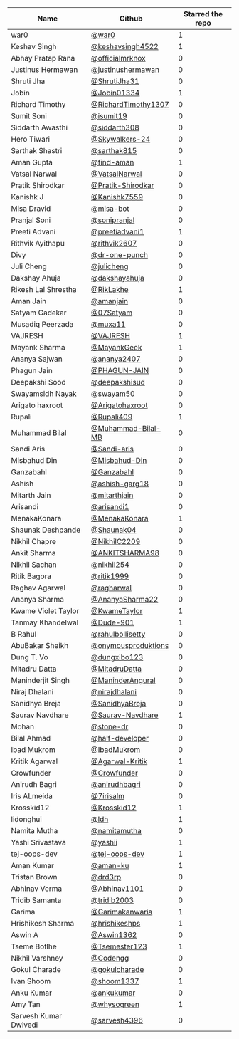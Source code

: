 | Name                  | Github                                                        | Starred the repo |
| --------------------- | ------------------------------------------------------------- | ---------------- |
| war0                  | [@war0](https://github.com/war0)                              | 1                |
| Keshav Singh          | [@keshavsingh4522](https://github.com/keshavsingh4522/)       | 1                |
| Abhay Pratap Rana     | [@officialmrknox](https://github.com/OfficialMrKnoX)          | 0                |
| Justinus Hermawan     | [@justinushermawan](https://github.com/justinushermawan/)     | 0                |
| Shruti Jha            | [@ShrutiJha31](https://github.com/ShrutiJha31/)               | 0                |
| Jobin                 | [@Jobin01334](https://github.com/Jobin01334)                  | 1                |
| Richard Timothy       | [@RichardTimothy1307](https://github.com/RichardTimothy1307/) | 0                |
| Sumit Soni            | [@isumit19](https://github.com/isumit19/)                     | 0                |
| Siddarth Awasthi      | [@siddarth308](https://github.com/siddarth308/)               | 0                |
| Hero Tiwari           | [@Skywalkers-24](https://github.com/Skywalkers-24/)           | 0                |
| Sarthak Shastri       | [@sarthak815](https://github.com/sarthak815)                  | 0                |
| Aman Gupta            | [@find-aman](https://github.com/find-aman)                    | 1                |
| Vatsal Narwal         | [@VatsalNarwal](https://github.com/VatsalNarwal)              | 0                |
| Pratik Shirodkar      | [@Pratik-Shirodkar](https://github.com/Pratik-Shirodkar)      | 0                |
| Kanishk J             | [@Kanishk7559](https://github.com/kanishk7559)                | 0                |
| Misa Dravid           | [@misa-bot](https://github.com/misa-bot)                      | 0                |
| Pranjal Soni          | [@sonipranjal](https://github.com/sonipranjal)                | 0                |
| Preeti Advani         | [@preetiadvani1](https://github.com/preetiadvani1)            | 1                |
| Rithvik Ayithapu      | [@rithvik2607](https://github.com/rithvik2607)                | 0                |
| Divy                  | [@dr-one-punch](https://github.com/dr-one-punch)              | 0                |
| Juli Cheng            | [@julicheng](https://github.com/julicheng)                    | 0                |
| Dakshay Ahuja         | [@dakshayahuja](https://github.com/dakshayahuja)              | 0                |
| Rikesh Lal Shrestha   | [@RikLakhe](https://github.com/RikLakhe)                      | 1                |
| Aman Jain             | [@amanjain](https://github.io/amnjain)                        | 0                |
| Satyam Gadekar        | [@07Satyam](https://github.com/07Satyam)                      | 0                |
| Musadiq Peerzada      | [@muxa11](https://github.com/muxa11)                          | 0                |
| VAJRESH               | [@VAJRESH](https://github.com/VAJRESH)                        | 1                |
| Mayank Sharma         | [@MayankGeek](https://github.com/MayankGeek)                  | 1                |
| Ananya Sajwan         | [@ananya2407](https://github.com/ananya2407)                  | 0                |
| Phagun Jain           | [@PHAGUN-JAIN](https://github.com/PHAGUN-JAIN)                | 0                |
| Deepakshi Sood        | [@deepakshisud](https://github.com/deepakshisud)              | 0                |
| Swayamsidh Nayak      | [@swayam50](https://github.com/swayam50)                      | 0                |
| Arigato haxroot       | [@Arigatohaxroot](https://github.com/Arigatohaxroot)          | 0                |
| Rupali                | [@Rupali409](https://github.com/Rupali409)                    | 1                |
| Muhammad Bilal        | [@Muhammad-Bilal-MB](https://github.com/Muhammad-Bilal-MB)    | 0                |
| Sandi Aris            | [@Sandi-aris](https://github.com/sandi-aris)                  | 0                |
| Misbahud Din          | [@Misbahud-Din](https://github.com/Misbahud-Din)              | 0                |
| Ganzabahl             | [@Ganzabahl](https://github.com/Ganzabahl)                    | 0                |
| Ashish                | [@ashish-garg18](https://github.com/ashish-garg18)            | 0                |
| Mitarth Jain          | [@mitarthjain](https://github.com/mitarthjain)                | 0                |
| Arisandi              | [@arisandi1](https://github.com/arisandi1)                    | 0                |
| MenakaKonara          | [@MenakaKonara](https://github.com/MenakaKonara)              | 1                |
| Shaunak Deshpande     | [@Shaunak04](https://github.com/Shaunak04)                    | 0                |
| Nikhil Chapre         | [@NikhilC2209](https://github.com/NikhilC2209)                | 0                |
| Ankit Sharma          | [@ANKITSHARMA98](https://github.com/ANKITSHARMA98)            | 0                |
| Nikhil Sachan         | [@nikhil254](https://github.com/nikhil254)                    | 0                |
| Ritik Bagora          | [@ritik1999](https://github.com/ritik1999)                    | 0                |
| Raghav Agarwal        | [@ragharwal](https://github.com/ragharwal)                    | 0                |
| Ananya Sharma         | [@AnanyaSharma22](https://github.com/AnanyaSharma22)          | 0                |
| Kwame Violet Taylor   | [@KwameTaylor](https://github.com/KwameTaylor)                | 1                |
| Tanmay Khandelwal     | [@Dude-901](https://github.com/Dude-901)                      | 1                |
| B Rahul               | [@rahulbollisetty](https://github.com/rahulbollisetty)        | 0                |
| AbuBakar Sheikh       | [@onymousproduktions](https://github.com/onymousproduktions)  | 0                |
| Dung T. Vo            | [@dungxibo123](https://github.com/dungxibo123)                | 0                |
| Mitadru Datta         | [@MitadruDatta](https://github.com/MitadruDatta)              | 0                |
| Maninderjit Singh     | [@ManinderAngural](https://github.com/ManinderAngural)        | 0                |
| Niraj Dhalani         | [@nirajdhalani](https://github.com/nirajdhalani)              | 0                |
| Sanidhya Breja        | [@SanidhyaBreja](https://github.com/SanidhyaBreja)            | 0                |
| Saurav Navdhare       | [@Saurav-Navdhare](https://github.com/Saurav-Navdhare)        | 1                |
| Mohan                 | [@stone-dr](https://github.com/stone-dr)                      | 0                |
| Bilal Ahmad           | [@half-developer](https://github.com/half-developer)          | 0                |
| Ibad Mukrom           | [@IbadMukrom](https://github.com/IbadMukrom)                  | 0                |
| Kritik Agarwal        | [@Agarwal-Kritik](https://github.com/Agarwal-Kritik)          | 1                |
| Crowfunder            | [@Crowfunder](https://github.com/Crowfunder)                  | 0                |
| Anirudh Bagri         | [@anirudhbagri](https://github.com/anirudhbagri)              | 0                |
| Iris ALmeida          | [@7irisalm](https://github.com/7irisalm)                      | 0                |
| Krosskid12            | [@Krosskid12](https://github.com/Krosskid12)                  | 1                |
| lidonghui             | [@ldh](https://github.com/ldh)                                | 1                |
| Namita Mutha          | [@namitamutha](https://github.com/namitamutha)                | 0                |
| Yashi Srivastava      | [@yashii](https://github.com/yashii)                          | 1                |
| tej-oops-dev          | [@tej-oops-dev](https://github.com/tej-oops-dev)              | 1                |
| Aman Kumar            | [@aman-ku](https://github.com/aman-ku)                        | 1                |
| Tristan Brown         | [@drd3rp](https://github.com/drd3rp)                          | 0                |
| Abhinav Verma         | [@Abhinav1101](https://github.com/Abhinav1101)                | 0                |
| Tridib Samanta        | [@tridib2003](https://github.com/tridib2003)                  | 0                |
| Garima                | [@Garimakanwaria](https://github.com/Garimakanwaria)          | 1                |
| Hrishikesh Sharma     | [@hrishikeshps](https://github.com/hrishikeshps)              | 1                |
| Aswin A               | [@Aswin1362](https://github.com/Aswin1362)                    | 0                |
| Tseme Botlhe          | [@Tsemester123](https://github.com/Tsemester123)              | 1                |
| Nikhil Varshney       | [@Codengg](https://github.com/Codengg)                        | 0                |
| Gokul Charade         | [@gokulcharade](https://github.com/gokulcharade)              | 0                |
| Ivan Shoom            | [@shoom1337](https://github.com/shoom1337)                    | 1                |
| Anku Kumar            | [@ankukumar](https://github.com/katanaop6)                    | 0                |
| Amy Tan               | [@whysogreen](https://github.com/whysogreen)                  | 1                |
| Sarvesh Kumar Dwivedi | [@sarvesh4396](https://github.com/sarvesh4396)                | 0                |